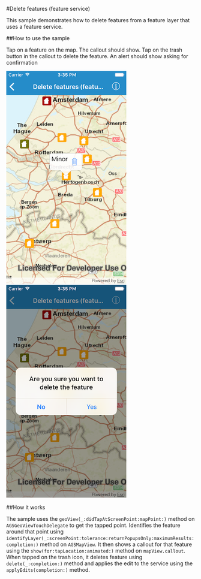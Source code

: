 #Delete features (feature service)

This sample demonstrates how to delete features from a feature layer that uses a feature service.

##How to use the sample

Tap on a feature on the map. The callout should show. Tap on the trash button in the callout to delete the feature. An alert should show asking for confirmation

![](image1.png)
![](image2.png)

##How it works

The sample uses the `geoView(_:didTapAtScreenPoint:mapPoint:)` method on `AGSGeoViewTouchDelegate` to get the tapped point. Identifies the feature around that point using `identifyLayer(_:screenPoint:tolerance:returnPopupsOnly:maximumResults:completion:)` method on `AGSMapView`. It then shows a callout for that feature using the `show(for:tapLocation:animated:)` method on `mapView.callout`. When tapped on the trash icon, it deletes feature using `delete(_:completion:)` method and applies the edit to the service using the `applyEdits(completion:)` method.




